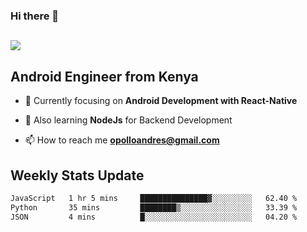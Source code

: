 ### Hi there 👋
<h2 align="left"><img src="https://readme-typing-svg.herokuapp.com?color=000000&lines=I'm+Andrew+Opollo😊;Welcome+to+my+Github😜"> </h2>

## Android Engineer from Kenya


- 🌱 Currently focusing on **Android Development with React-Native**

- 🔭 Also learning **NodeJs** for Backend Development

- 📫 How to reach me **opolloandres@gmail.com**


## Weekly Stats Update
<!--START_SECTION:waka-->

```txt
JavaScript   1 hr 5 mins     ███████████████▓░░░░░░░░░   62.40 %
Python       35 mins         ████████▒░░░░░░░░░░░░░░░░   33.39 %
JSON         4 mins          █░░░░░░░░░░░░░░░░░░░░░░░░   04.20 %
```

<!--END_SECTION:waka-->



